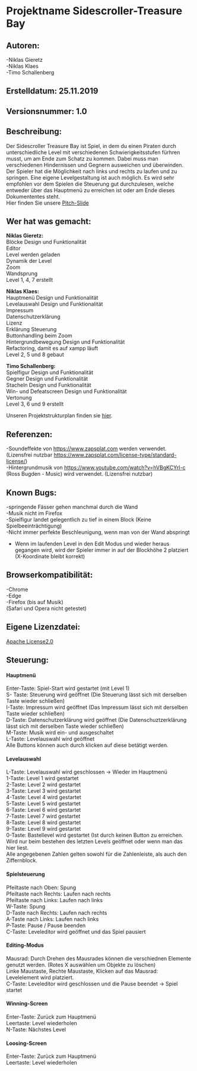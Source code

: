 # Projektname Sidescroller-Treasure Bay

## Autoren: <br>
-Niklas Gieretz<br>
-Niklas Klaes<br>
-Timo Schallenberg

## Erstelldatum: 25.11.2019<br>
## Versionsnummer: 1.0

## Beschreibung: <br>
Der Sidescroller Treasure Bay ist Spiel, in dem du einen Piraten durch unterschiedliche Level mit verschiedenen Schwierigkeitsstufen fürhren musst, um am Ende zum Schatz zu kommen. Dabei muss man verschiedenen Hindernissen und Gegnern ausweichen und überwinden. Der Spieler hat die Möglichkeit nach links und rechts zu laufen und zu springen. Eine eigene Levelgestaltung ist auch möglich. Es wird sehr empfohlen vor dem Spielen die Steuerung gut durchzulesen, welche entweder über das Hauptmenü zu erreichen ist oder am Ende dieses Dokumententes steht. <br>
Hier finden Sie unsere [Pitch-Slide](./Pitch-Slide.pptx)

## Wer hat was gemacht: <br>
<strong>Niklas Gieretz:</strong> <br>
Blöcke  Design und Funktionalität <br>
Editor <br>
Level werden geladen <br>
Dynamik der Level <br>
Zoom <br>
Wandsprung <br>
Level 1, 4, 7 erstellt <br>

<strong>Niklas Klaes:</strong><br>
Hauptmenü Design und Funktionalität <br>
Levelauswahl Design und Funktionalität <br>
Impressum <br>
Datenschutzerklärung <br>
Lizenz <br>
Erklärung Steuerung <br>
Buttonhandling beim Zoom <br>
Hintergrundbewegung Design und Funktionalität <br>
Refactoring, damit es auf xampp läuft <br>
Level 2, 5 und 8 gebaut <br>

<strong>Timo Schallenberg:</strong><br>
Spielfigur Design und Funktionalität <br>
Gegner Design und Funktionalität <br>
Stacheln Design und Funktionalität <br>
Win- und Defeatscreen Design und Funktionalität <br>
Vertonung <br>
Level 3, 6 und 9 erstellt <br>

Unseren Projektstrukturplan finden sie [hier](./Projektstrukturplan.png).

## Referenzen:<br>
-Soundeffekte von  https://www.zapsplat.com werden verwendet. (Lizensfrei nutzbar https://www.zapsplat.com/license-type/standard-license/)<br>
-Hintergrundmusik von https://www.youtube.com/watch?v=hVBgKCYrI-c (Ross Bugden - Music) wird verwendet. (Lizensfrei nutzbar)

## Known Bugs: <br>
-springende Fässer gehen manchmal durch die Wand <br>
-Musik nicht im Firefox<br>
-Spielfigur landet gelegentlich zu tief in einem Block (Keine Spielbeeinträchtigung) <br>
-Nicht immer perfekte Beschleunigung, wenn man von der Wand abspringt <br>
- Wenn im laufenden Level in den Edit Modus und wieder heraus gegangen wird, wird der Spieler immer in auf der Blockhöhe 2 platziert (X-Koordinate bleibt korrekt)

## Browserkompatibilität: <br>
-Chrome <br>
-Edge <br>
-Firefox (bis auf Musik) <br>
(Safari und Opera nicht getestet)

## Eigene Lizenzdatei:<br>
[Apache License2.0](./LICENSE)

## Steuerung: <br>
#### Hauptmenü <br>
Enter-Taste: Spiel-Start wird gestartet (mit Level 1) <br>
S- Taste: Steuerung wird geöffnet (Die Steuerung lässt sich mit derselben Taste wieder schließen) <br>
I-Taste: Impressum wird geöffnet (Das Impressum lässt sich mit derselben Taste wieder schließen) <br>
D-Taste: Datenschutzerklärung wird geöffnet (Die Datenschuztzerklärung lässt sich mit derselben Taste wieder schließen) <br>
M-Taste: Musik wird ein- und ausgeschaltet <br>
L-Taste: Levelauswahl wird geöffnet <br>
Alle Buttons können auch durch klicken auf diese betätigt werden.

#### Levelauswahl <br>
L-Taste: Levelauswahl wird geschlossen -> Wieder im Hauptmenü <br>
1-Taste: Level 1 wird gestartet <br>
2-Taste: Level 2 wird gestartet <br>
3-Taste: Level 3 wird gestartet <br>
4-Taste: Level 4 wird gestartet <br>
5-Taste: Level 5 wird gestartet <br>
6-Taste: Level 6 wird gestartet <br>
7-Taste: Level 7 wird gestartet <br>
8-Taste: Level 8 wird gestartet <br>
9-Taste: Level 9 wird gestartet <br>
0-Taste: Bastellevel wird gestartet (Ist durch keinen Button zu erreichen. Wird nur beim bestehen des letzten Levels geöffnet oder wenn man das hier liest. <br>
Alle angegebenen Zahlen gelten sowohl für die Zahlenleiste, als auch den Ziffernblock.

#### Spielsteuerung <br>
Pfeiltaste nach Oben: Spung <br>
Pfeiltaste nach Rechts: Laufen nach rechts <br>
Pfeiltaste nach Links: Laufen nach links <br>
W-Taste: Spung <br>
D-Taste nach Rechts: Laufen nach rechts <br>
A-Taste nach Links: Laufen nach links <br>
P-Taste: Pause / Pause beenden <br>
C-Taste: Leveleditor wird geöffnet und das Spiel pausiert

#### Editing-Modus <br>
Mausrad: Durch Drehen des Mausrades können die verschiednen Elemente genutzt werden. (Rotes X auswählen um Objekte zu löschen) <br>
Linke Maustaste, Rechte Maustaste, Klicken auf das Mausrad: <br>
Levelelement wird platziert. <br>
C-Taste: Leveleditor wird geschlossen und die Pause beendet -> Spiel startet

#### Winning-Screen <br>
Enter-Taste: Zurück zum Hauptmenü <br>
Leertaste: Level wiederholen <br>
N-Taste: Nächstes Level

#### Loosing-Screen <br>
Enter-Taste: Zurück zum Hauptmenü <br>
Leertaste: Level wiederholen
